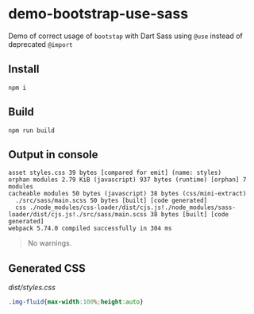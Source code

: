 # demo-bootstrap-use-sass

Demo of correct usage of `bootstap` with Dart Sass using `@use` instead of deprecated `@import`

## Install

```
npm i
```

## Build

```
npm run build
```

## Output in console

```
asset styles.css 39 bytes [compared for emit] (name: styles)
orphan modules 2.79 KiB (javascript) 937 bytes (runtime) [orphan] 7 modules
cacheable modules 50 bytes (javascript) 38 bytes (css/mini-extract)
  ./src/sass/main.scss 50 bytes [built] [code generated]
  css ./node_modules/css-loader/dist/cjs.js!./node_modules/sass-loader/dist/cjs.js!./src/sass/main.scss 38 bytes [built] [code generated]
webpack 5.74.0 compiled successfully in 304 ms
```

> No warnings.

## Generated CSS

_dist/styles.css_
```css
.img-fluid{max-width:100%;height:auto}
```